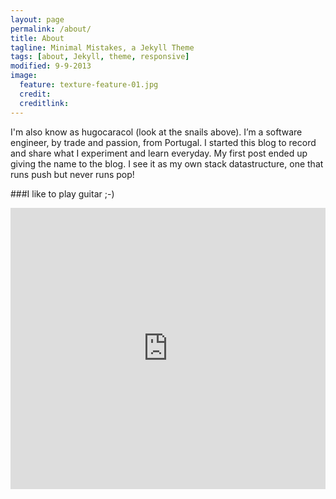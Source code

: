 ```yaml
---
layout: page
permalink: /about/
title: About
tagline: Minimal Mistakes, a Jekyll Theme
tags: [about, Jekyll, theme, responsive]
modified: 9-9-2013
image:
  feature: texture-feature-01.jpg
  credit: 
  creditlink: 
---
```


I'm also know as hugocaracol (look at the snails above). 
I’m a software engineer, by trade and passion, from Portugal.
I started this blog to record and share what I experiment and learn everyday.
My first post ended up giving the name to the blog. I see it as my own stack datastructure, one that runs push but never runs pop!

###I like to play guitar ;-)

<iframe width="100%" height="450" scrolling="no" frameborder="no" src="https://w.soundcloud.com/player/?url=http%3A%2F%2Fapi.soundcloud.com%2Fplaylists%2F3784291"></iframe>

